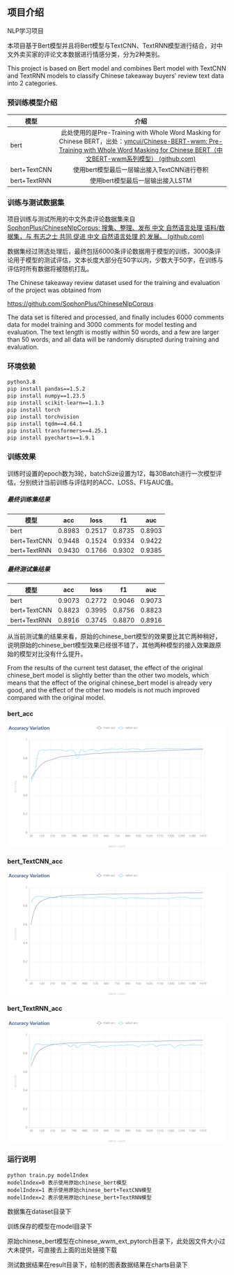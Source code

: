 ## 项目介绍

NLP学习项目

本项目基于Bert模型并且将Bert模型与TextCNN、TextRNN模型进行结合，对中文外卖买家的评论文本数据进行情感分类，分为2种类别。

This project is based on Bert model and combines Bert model with TextCNN and TextRNN models to classify Chinese takeaway buyers' review text data into 2 categories.



### 预训练模型介绍

| 模型         |                             介绍                             |
| ------------ | :----------------------------------------------------------: |
| bert         | 此处使用的是Pre-Training with Whole Word Masking for Chinese BERT，出处：[ymcui/Chinese-BERT-wwm: Pre-Training with Whole Word Masking for Chinese BERT（中文BERT-wwm系列模型） (github.com)](https://github.com/ymcui/chinese-bert-wwm) |
| bert+TextCNN |         使用bert模型最后一层输出接入TextCNN进行卷积          |
| bert+TextRNN |               使用bert模型最后一层输出接入LSTM               |



### 训练与测试数据集

项目训练与测试所用的中文外卖评论数据集来自[SophonPlus/ChineseNlpCorpus: 搜集、整理、发布 中文 自然语言处理 语料/数据集，与 有志之士 共同 促进 中文 自然语言处理 的 发展。 (github.com)](https://github.com/SophonPlus/ChineseNlpCorpus)

数据集经过筛选处理后，最终包括6000条评论数据用于模型的训练，3000条评论用于模型的测试评估，文本长度大部分在50字以内，少数大于50字，在训练与评估时所有数据将被随机打乱。



The Chinese takeaway review dataset used for the training and evaluation of the project was obtained from   

https://github.com/SophonPlus/ChineseNlpCorpus

The data set is filtered and processed, and finally includes 6000 comments data for model training and 3000 comments for model testing and evaluation. The text length is mostly within 50 words, and a few are larger than 50 words, and all data will be randomly disrupted during training and evaluation.



### 环境依赖

``` shell
python3.8
pip install pandas==1.5.2
pip install numpy==1.23.5
pip install scikit-learn==1.1.3
pip install torch
pip install torchvision
pip install tqdm==4.64.1
pip install transformers==4.25.1
pip install pyecharts==1.9.1
```





### 训练效果

训练时设置的epoch数为3轮，batchSize设置为12，每30Batch进行一次模型评估，分别统计当前训练与评估时的ACC、LOSS、F1与AUC值。



##### 最终训练集结果

| 模型         |  acc   |  loss  |   f1   |  auc   |
| ------------ | :----: | :----: | :----: | :----: |
| bert         | 0.8983 | 0.2517 | 0.8735 | 0.8903 |
| bert+TextCNN | 0.9448 | 0.1524 | 0.9334 | 0.9422 |
| bert+TextRNN | 0.9430 | 0.1766 | 0.9302 | 0.9385 |



##### 最终测试集结果

| 模型         |  acc   |  loss  |   f1   |  auc   |
| ------------ | :----: | :----: | :----: | :----: |
| bert         | 0.9073 | 0.2772 | 0.9046 | 0.9073 |
| bert+TextCNN | 0.8823 | 0.3995 | 0.8756 | 0.8823 |
| bert+TextRNN | 0.8916 | 0.3745 | 0.8870 | 0.8916 |

从当前测试集的结果来看，原始的chinese_bert模型的效果要比其它两种稍好，说明原始的chinese_bert模型效果已经很不错了，其他两种模型的接入效果跟原始的模型对比没有什么提升。

From the results of the current test dataset, the effect of the original chinese_bert model is slightly better than the other two models, which means that the effect of the original chinese_bert model is already very good, and the effect of the other two models is not much improved compared with the original model.



#### bert_acc

![img](img/bert_acc.png)

#### bert_TextCNN_acc

![img](img/bert_TextCNN_acc.png)

#### bert_TextRNN_acc

![img](img/bert_TextRNN_acc.png)

### 运行说明

``` shell
python train.py modelIndex
modelIndex=0 表示使用原始chinese_bert模型
modelIndex=1 表示使用原始chinese_bert+TextCNN模型
modelIndex=2 表示使用原始chinese_bert+TextRNN模型
```

数据集在dataset目录下

训练保存的模型在model目录下

原始chinese_bert模型在chinese_wwm_ext_pytorch目录下，此处因文件大小过大未提供，可直接去上面的出处链接下载

测试数据结果在result目录下，绘制的图表数据结果在charts目录下
